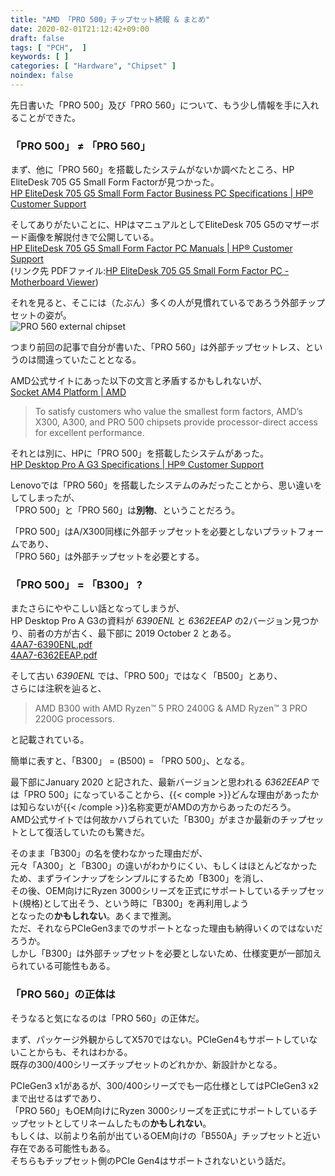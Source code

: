```yaml
---
title: "AMD 「PRO 500」チップセット続報 & まとめ"
date: 2020-02-01T21:12:42+09:00
draft: false
tags: [ "PCH",  ]
keywords: [ ]
categories: [ "Hardware", "Chipset" ]
noindex: false
---
```


先日書いた「PRO 500」及び「PRO 560」について、もう少し情報を手に入れることができた。  

### 「PRO 500」 ≠  「PRO 560」
まず、他に「PRO 560」を搭載したシステムがないか調べたところ、HP EliteDesk 705 G5 Small Form Factorが見つかった。  
[HP EliteDesk 705 G5 Small Form Factor Business PC Specifications | HP® Customer Support](https://support.hp.com/us-en/document/c06461848)  

そしてありがたいことに、HPはマニュアルとしてEliteDesk 705 G5のマザーボード画像を解説付きで公開している。  
[HP EliteDesk 705 G5 Small Form Factor PC Manuals | HP® Customer Support](https://support.hp.com/us-en/product/hp-elitedesk-705-g5-small-form-factor-pc/27015959/manuals)  
(リンク先 PDFファイル:[HP EliteDesk 705 G5 Small Form Factor PC - Motherboard Viewer](http://h10032.www1.hp.com/ctg/Manual/c06466792))  

それを見ると、そこには（たぶん）多くの人が見慣れているであろう外部チップセットの姿が。  
![PRO 560 external chipset](/image/2020/02/01/amd-pro-560-external-chipset.webp)  

つまり前回の記事で自分が書いた、「PRO 560」は外部チップセットレス、というのは間違っていたこととなる。  

AMD公式サイトにあった以下の文言と矛盾するかもしれないが、  
[Socket AM4 Platform | AMD](https://www.amd.com/en/products/chipsets-am4)

 > To satisfy customers who value the smallest form factors, AMD’s X300, A300, and PRO 500 chipsets provide processor-direct access for excellent performance.

それとは別に、HPに「PRO 500」を搭載したシステムがあった。  
[HP Desktop Pro A G3 Specifications | HP® Customer Support](https://support.hp.com/sg-en/document/c06522206#AbT2)  

Lenovoでは「PRO 560」を搭載したシステムのみだったことから、思い違いをしてしまったが、  
「PRO 500」と「PRO 560」は**別物**、ということだろう。  

「PRO 500」はA/X300同様に外部チップセットを必要としないプラットフォームであり、  
「PRO 560」は外部チップセットを必要とする。  

### 「PRO 500」 = 「B300」 ?
またさらにややこしい話となってしまうが、  
HP Desktop Pro A G3の資料が *6390ENL* と *6362EEAP* の2バージョン見つかり、前者の方が古く、最下部に 2019 October 2 とある。  
[4AA7-6390ENL.pdf](https://www8.hp.com/h20195/v2/GetPDF.aspx/4AA7-6390ENL.pdf)  
[4AA7-6362EEAP.pdf](https://www8.hp.com/h20195/v2/GetPDF.aspx/4AA7-6362EEAP.pdf)  

そして古い *6390ENL* では、「PRO 500」ではなく「B500」とあり、  
さらには注釈を辿ると、

 > AMD B300 with AMD Ryzen™ 5 PRO 2400G & AMD Ryzen™ 3 PRO 2200G processors.

 と記載されている。  

簡単に表すと、「B300」 = (B500) = 「PRO 500」、となる。  

最下部にJanuary 2020 と記された、最新バージョンと思われる *6362EEAP* では「PRO 500」になっていることから、{{< comple >}}どんな理由があったかは知らないが{{< /comple >}}名称変更がAMDの方からあったのだろう。  
AMD公式サイトでは何故かハブられていた「B300」がまさか最新のチップセットとして復活していたのも驚きだ。  

そのまま「B300」の名を使わなかった理由だが、  
元々「A300」と「B300」の違いがわかりにくい、もしくはほとんどなかったため、まずラインナップをシンプルにするため「B300」を消し、  
その後、OEM向けにRyzen 3000シリーズを正式にサポートしているチップセット(規格)として出そう、という時に「B300」を再利用しよう  
となったの**かもしれない**。あくまで推測。  
ただ、それならPCIeGen3までのサポートとなった理由も納得いくのではないだろうか。  
しかし「B300」は外部チップセットを必要としないため、仕様変更が一部加えられている可能性もある。  

### 「PRO 560」の正体は
そうなると気になるのは「PRO 560」の正体だ。  

まず、パッケージ外観からしてX570ではない。PCIeGen4もサポートしていないことからも、それはわかる。  
既存の300/400シリーズチップセットのどれかか、新設計かとなる。  

PCIeGen3 x1があるが、300/400シリーズでも一応仕様としてはPCIeGen3 x2まで出せるはずであり、  
「PRO 560」もOEM向けにRyzen 3000シリーズを正式にサポートしているチップセットとしてリネームしたもの**かもしれない**。  
もしくは、以前より名前が出ているOEM向けの「B550A」チップセットと近い存在である可能性もある。  
そちらもチップセット側のPCIe Gen4はサポートされないという話だ。  
